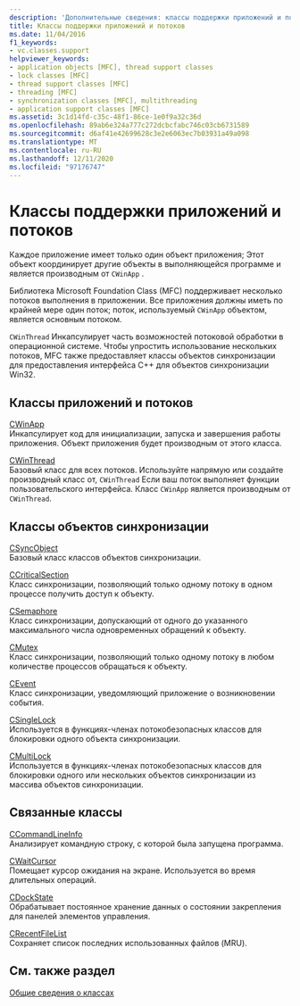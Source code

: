 ```yaml
---
description: 'Дополнительные сведения: классы поддержки приложений и потоков'
title: Классы поддержки приложений и потоков
ms.date: 11/04/2016
f1_keywords:
- vc.classes.support
helpviewer_keywords:
- application objects [MFC], thread support classes
- lock classes [MFC]
- thread support classes [MFC]
- threading [MFC]
- synchronization classes [MFC], multithreading
- application support classes [MFC]
ms.assetid: 3c1d14fd-c35c-48f1-86ce-1e0f9a32c36d
ms.openlocfilehash: 89ab6e324a777c272dcbcfabc746c03cb6731589
ms.sourcegitcommit: d6af41e42699628c3e2e6063ec7b03931a49a098
ms.translationtype: MT
ms.contentlocale: ru-RU
ms.lasthandoff: 12/11/2020
ms.locfileid: "97176747"
---
```

# <a name="application-and-thread-support-classes"></a>Классы поддержки приложений и потоков

Каждое приложение имеет только один объект приложения; Этот объект координирует другие объекты в выполняющейся программе и является производным от `CWinApp` .

Библиотека Microsoft Foundation Class (MFC) поддерживает несколько потоков выполнения в приложении. Все приложения должны иметь по крайней мере один поток; поток, используемый `CWinApp` объектом, является основным потоком.

`CWinThread` Инкапсулирует часть возможностей потоковой обработки в операционной системе. Чтобы упростить использование нескольких потоков, MFC также предоставляет классы объектов синхронизации для предоставления интерфейса C++ для объектов синхронизации Win32.

## <a name="application-and-thread-classes"></a>Классы приложений и потоков

[CWinApp](reference/cwinapp-class.md)<br/>
Инкапсулирует код для инициализации, запуска и завершения работы приложения. Объект приложения будет производным от этого класса.

[CWinThread](reference/cwinthread-class.md)<br/>
Базовый класс для всех потоков. Используйте напрямую или создайте производный класс от, `CWinThread` Если ваш поток выполняет функции пользовательского интерфейса. Класс `CWinApp` является производным от `CWinThread`.

## <a name="synchronization-object-classes"></a>Классы объектов синхронизации

[CSyncObject](reference/csyncobject-class.md)<br/>
Базовый класс классов объектов синхронизации.

[CCriticalSection](reference/ccriticalsection-class.md)<br/>
Класс синхронизации, позволяющий только одному потоку в одном процессе получить доступ к объекту.

[CSemaphore](reference/csemaphore-class.md)<br/>
Класс синхронизации, допускающий от одного до указанного максимального числа одновременных обращений к объекту.

[CMutex](reference/cmutex-class.md)<br/>
Класс синхронизации, позволяющий только одному потоку в любом количестве процессов обращаться к объекту.

[CEvent](reference/cevent-class.md)<br/>
Класс синхронизации, уведомляющий приложение о возникновении события.

[CSingleLock](reference/csinglelock-class.md)<br/>
Используется в функциях-членах потокобезопасных классов для блокировки одного объекта синхронизации.

[CMultiLock](reference/cmultilock-class.md)<br/>
Используется в функциях-членах потокобезопасных классов для блокировки одного или нескольких объектов синхронизации из массива объектов синхронизации.

## <a name="related-classes"></a>Связанные классы

[CCommandLineInfo](reference/ccommandlineinfo-class.md)<br/>
Анализирует командную строку, с которой была запущена программа.

[CWaitCursor](reference/cwaitcursor-class.md)<br/>
Помещает курсор ожидания на экране. Используется во время длительных операций.

[CDockState](reference/cdockstate-class.md)<br/>
Обрабатывает постоянное хранение данных о состоянии закрепления для панелей элементов управления.

[CRecentFileList](reference/crecentfilelist-class.md)<br/>
Сохраняет список последних использованных файлов (MRU).

## <a name="see-also"></a>См. также раздел

[Общие сведения о классах](class-library-overview.md)

